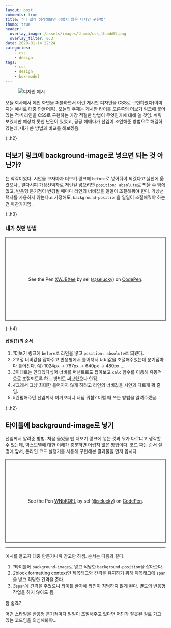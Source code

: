 ```yaml
---
layout: post
comments: true
title: "더 넓게 생각해보면 어렵지 않은 디자인 구현법"
thumb: true
header:
  overlay_image: /assets/images/thumb/css_thumb01.png
  overlay_filter: 0.3
date: 2020-01-14 22:24
categories:
    - css
    - design
tags:
    - css
    - design
    - box-model
---
```

<figure class="rsp-img type1 align--center">
    <img src="/assets/images/post/css-line_img01.png" alt="디자인 예시">
</figure>

오늘 회사에서 메인 화면을 퍼블하면서 이런 게시판 디자인을 CSS로 구현하였다(이미지는 예시로 대충 만들어봄). 오늘의 주제는 게시판 타이틀 오른쪽의 더보기 링크에 붙어 있는 적색 라인을 CSS로 구현하는 가장 적절한 방법이 무엇인가에 대해 쓸 것임. 쉬워 보였지만 예상치 못한 난관이 있었고, 끙끙 해메다가 선임이 조언해준 방법으로 해결하였는데, 내가 쓴 방법과 비교를 해보겠음.

{:.h2}
## 더보기 링크에 background-image로 넣으면 되는 것 아닌가?
는 착각이었다. 시안을 보자마자 더보기 링크에 <code>before</code>로 넣어줘야 되겠다고 실천에 옮겼으나.. 알다시피 가상선택자로 저런걸 넣으려면 <code>position: absolute</code>로 띄울 수 밖에 없고, 반응형 분기점이 변경될 때마다 라인의 너비값을 일일이 조절해줘야 한다. 가상선택자를 사용하지 않는다고 가정해도, <code>background-position</code>을 일일이 조절해줘야 하는 건 마찬가지임.

{:.h3}
### <span>내가 썼던 방법</span>
<p class="codepen" data-height="265" data-theme-id="default" data-default-tab="css,result" data-user="selucky" data-slug-hash="XWJBXee" style="height: 265px; box-sizing: border-box; display: flex; align-items: center; justify-content: center; border: 2px solid; margin: 1em 0; padding: 1em;" data-pen-title="XWJBXee">
  <span>See the Pen <a href="https://codepen.io/selucky/pen/XWJBXee">
  XWJBXee</a> by sel (<a href="https://codepen.io/selucky">@selucky</a>)
  on <a href="https://codepen.io">CodePen</a>.</span>
</p>
<script async src="https://static.codepen.io/assets/embed/ei.js"></script>

{:.h4}
#### 삽질(?)의 순서
<div class="cont-box type1">
    <ol class="bu-list--num type2">
        <li><em class="num">1</em>더보기 링크에 <code>before</code>로 라인을 넣고 <code>position: absolute</code>로 띄웠다.</li>
        <li><em class="num">2</em>고정 너비값을 잡아주고 반응형에서 틀어져서 너비값을 조절해주었는데 분기점마다 틀어진다. 예) 1024px &rarr; 767px &rarr; 640px &rarr; 480px.....</li>
        <li><em class="num">3</em>이대로는 안되겠다싶어 너비를 퍼센트로도 잡아보고 <code>calc</code> 함수를 이용해 유동적으로 조절되도록 하는 방법도 써보았으나 안됨.</li>
        <li><em class="num">4</em>그래서 그냥 최대한 틀어지지 않게 하려고 라인의 너비값을 시안과 다르게 확 줄임.</li>
        <li><em class="num">5</em>컨펌해주던 선임께서 이거보더니 너님 뭐함? 이럴 때 쓰는 방법을 알려주겠음.</li>
    </ol>
</div>

{:.h2}
## 타이틀에 background-image로 넣기
선임께서 알려준 방법. 처음 들었을 땐 더보기 링크에 넣는 것과 뭐가 다르냐고 생각할 수 있는데, 박스모델에 대한 이해가 충분하면 어렵지 않은 방법이다. 코드 짜는 순서 설명에 앞서, 온라인 코드 실행기를 사용해 구현해본 결과물을 먼저 봅시다.

<p class="codepen" data-height="265" data-theme-id="default" data-default-tab="css,result" data-user="selucky" data-slug-hash="WNbKQEL" style="height: 265px; box-sizing: border-box; display: flex; align-items: center; justify-content: center; border: 2px solid; margin: 1em 0; padding: 1em;" data-pen-title="WNbKQEL">
  <span>See the Pen <a href="https://codepen.io/selucky/pen/WNbKQEL">
  WNbKQEL</a> by sel (<a href="https://codepen.io/selucky">@selucky</a>)
  on <a href="https://codepen.io">CodePen</a>.</span>
</p>
<script async src="https://static.codepen.io/assets/embed/ei.js"></script>

<hr>

예시를 들고자 대충 만든거니까 참고만 하셈. 순서는 다음과 같다.

<div class="cont-box type1 mt--standard">
    <ol class="bu-list--num type2">
        <li><em class="num">1</em>타이틀에 <code>background-image</code>로 넣고 적당한 <code>background-position</code>을 잡아준다.</li>
        <li><em class="num">2</em>block formatting context인 제목태그와 간격을 유지하기 위해 제목태그에 <code>span</code>을 넣고 적당한 간격을 준다.</li>
        <li><em class="num">3</em><code>span</code>에 간격을 주었으니 타이틀 글자에 라인이 침범하지 않게 된다. 별도의 반응형 작업을 하지 않아도 됨.</li>
    </ol>
</div>

참 쉽죠?

어떤 스타일을 반응형 분기점마다 일일이 조절해주고 있다면 어딘가 잘못된 길로 가고 있는 코드임을 의심해봐야...